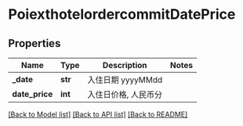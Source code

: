 # PoiexthotelordercommitDatePrice

## Properties
Name | Type | Description | Notes
------------ | ------------- | ------------- | -------------
**_date** | **str** | 入住日期 yyyyMMdd | 
**date_price** | **int** | 入住日价格, 人民币分 | 

[[Back to Model list]](../README.md#documentation-for-models) [[Back to API list]](../README.md#documentation-for-api-endpoints) [[Back to README]](../README.md)

